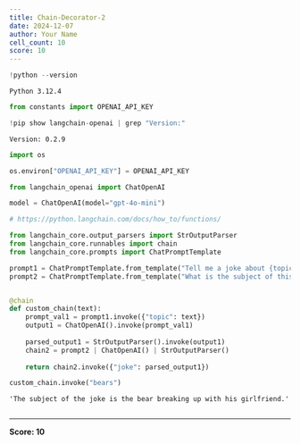 ```yaml
---
title: Chain-Decorator-2
date: 2024-12-07
author: Your Name
cell_count: 10
score: 10
---
```


```python
!python --version
```

    Python 3.12.4



```python
from constants import OPENAI_API_KEY
```


```python
!pip show langchain-openai | grep "Version:"
```

    Version: 0.2.9



```python
import os
```


```python
os.environ["OPENAI_API_KEY"] = OPENAI_API_KEY
```


```python
from langchain_openai import ChatOpenAI

model = ChatOpenAI(model="gpt-4o-mini")
```


```python
# https://python.langchain.com/docs/how_to/functions/
```


```python
from langchain_core.output_parsers import StrOutputParser
from langchain_core.runnables import chain
from langchain_core.prompts import ChatPromptTemplate

prompt1 = ChatPromptTemplate.from_template("Tell me a joke about {topic}")
prompt2 = ChatPromptTemplate.from_template("What is the subject of this joke: {joke}")


@chain
def custom_chain(text):
    prompt_val1 = prompt1.invoke({"topic": text})
    output1 = ChatOpenAI().invoke(prompt_val1)
    
    parsed_output1 = StrOutputParser().invoke(output1)
    chain2 = prompt2 | ChatOpenAI() | StrOutputParser()
    
    return chain2.invoke({"joke": parsed_output1})
```


```python
custom_chain.invoke("bears")
```




    'The subject of the joke is the bear breaking up with his girlfriend.'




```python

```


---
**Score: 10**